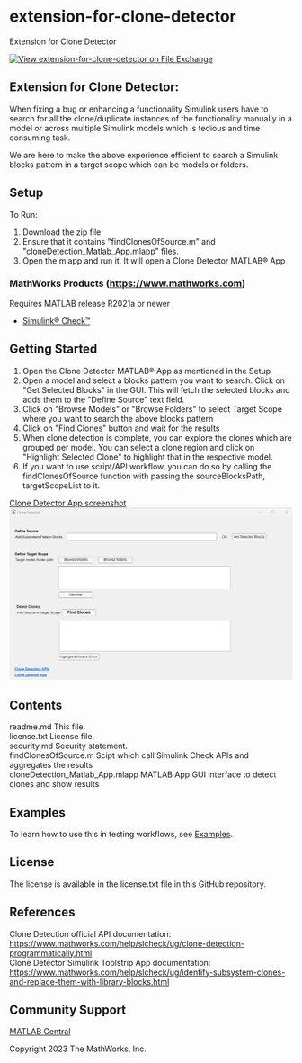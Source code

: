 # extension-for-clone-detector
Extension for Clone Detector

[![View extension-for-clone-detector on File Exchange](https://www.mathworks.com/matlabcentral/images/matlab-file-exchange.svg)](https://www.mathworks.com/matlabcentral/fileexchange/extension-for-clone-detector)  

Extension for Clone Detector:
---------------------------------------------------------------------
When fixing a bug or enhancing a functionality Simulink users have to 
search for all the clone/duplicate instances of the functionality 
manually in a model or across multiple Simulink models which is 
tedious and time consuming task.

We are here to make the above experience efficient to search a 
Simulink blocks pattern in a target scope which can be models or folders.

<!--- Markdown supports the following HTML entities: © - &copy;  ® - &reg;  ™ - &trade;
More information about Trademarks can be found internally within the Checklist for Community Contributions and Supportfiles Confluence page--->

## Setup 
To Run:
1. Download the zip file
2. Ensure that it contains "findClonesOfSource.m" and "cloneDetection_Matlab_App.mlapp" files.
3. Open the mlapp and run it. It will open a Clone Detector MATLAB&reg; App

### MathWorks Products (https://www.mathworks.com)

Requires MATLAB release R2021a or newer
- [Simulink&reg; Check&trade;](https://www.mathworks.com/products/simulink-check.html)

## Getting Started 
1. Open the Clone Detector MATLAB&reg; App as mentioned in the Setup
2. Open a model and select a blocks pattern you want to search. 
Click on "Get Selected Blocks" in the GUI. This will fetch the selected blocks and 
adds them to the "Define Source" text field.
3. Click on "Browse Models" or "Browse Folders" to select 
Target Scope where you want to search the above blocks pattern
4. Click on "Find Clones" button and wait for the results
5. When clone detection is complete, you can explore the clones which 
are grouped per model. You can select a clone region and click on 
"Highlight Selected Clone" to highlight that in the respective model.
6. If you want to use script/API workflow, you can do so by calling the 
findClonesOfSource function with passing the sourceBlocksPath, targetScopeList
to it.

[Clone Detector App screenshot](screenshots/clone_detector_app.png)
![Clone Detector App screenshot](screenshots/clone_detector_app.png)

## Contents
readme.md                           This file.<br/>
license.txt                         License file.<br/>
security.md                         Security statement.<br/>
findClonesOfSource.m                Scipt which call Simulink Check APIs and aggregates the results<br/>
cloneDetection_Matlab_App.mlapp     MATLAB App GUI interface to detect clones and show results<br/>

## Examples
To learn how to use this in testing workflows, see [Examples](/examples/). 

## License
The license is available in the license.txt file in this GitHub repository.

## References
Clone Detection official API documentation: https://www.mathworks.com/help/slcheck/ug/clone-detection-programmatically.html<br/>
Clone Detector Simulink Toolstrip App documentation: https://www.mathworks.com/help/slcheck/ug/identify-subsystem-clones-and-replace-them-with-library-blocks.html

## Community Support
[MATLAB Central](https://www.mathworks.com/matlabcentral)

Copyright 2023 The MathWorks, Inc.

